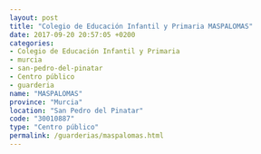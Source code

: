 ```yaml
---
layout: post
title: "Colegio de Educación Infantil y Primaria MASPALOMAS"
date: 2017-09-20 20:57:05 +0200
categories:
- Colegio de Educación Infantil y Primaria
- murcia
- san-pedro-del-pinatar
- Centro público
- guarderia
name: "MASPALOMAS"
province: "Murcia"
location: "San Pedro del Pinatar"
code: "30010887"
type: "Centro público"
permalink: /guarderias/maspalomas.html
---
```

